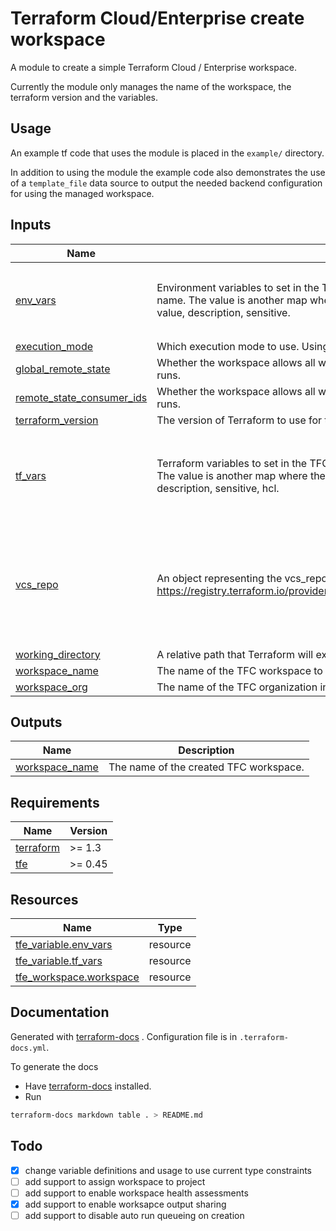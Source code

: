 # Terraform Cloud/Enterprise create workspace

A module to create a simple Terraform Cloud / Enterprise workspace.

Currently the module only manages the name of the workspace, the terraform version and the variables.

## Usage

An example tf code that uses the module is placed in the `example/` directory.

In addition to using the module the example code also demonstrates the use of a `template_file` data source to output the needed backend configuration for using the managed workspace.

## Inputs

| Name | Description | Type | Default | Required |
|------|-------------|------|---------|:--------:|
| <a name="input_env_vars"></a> [env\_vars](#input\_env\_vars) | Environment variables to set in the TFC workspace. The map key is the workspace variable name. The value is another map where the key value pairs set the properties of the variable - value, description, sensitive. | <pre>map(object({<br>    value       = string<br>    description = optional(string)<br>    sensitive   = optional(bool)<br>  }))</pre> | `{}` | no |
| <a name="input_execution_mode"></a> [execution\_mode](#input\_execution\_mode) | Which execution mode to use. Using Terraform Cloud, valid values are remote, local or agent. | `string` | `null` | no |
| <a name="input_global_remote_state"></a> [global\_remote\_state](#input\_global\_remote\_state) | Whether the workspace allows all workspaces in the organization to access its state data during runs. | `bool` | `null` | no |
| <a name="input_remote_state_consumer_ids"></a> [remote\_state\_consumer\_ids](#input\_remote\_state\_consumer\_ids) | Whether the workspace allows all workspaces in the organization to access its state data during runs. | `list(string)` | `null` | no |
| <a name="input_terraform_version"></a> [terraform\_version](#input\_terraform\_version) | The version of Terraform to use for this workspace. Defaults to the latest available version. | `string` | `null` | no |
| <a name="input_tf_vars"></a> [tf\_vars](#input\_tf\_vars) | Terraform variables to set in the TFC workspace. The map key is the workspace variable name. The value is another map where the key value pairs set the properties of the variable - value, description, sensitive, hcl. | <pre>map(object({<br>    value       = string<br>    description = optional(string)<br>    sensitive   = optional(bool)<br>    hcl         = optional(bool)<br>  }))</pre> | `{}` | no |
| <a name="input_vcs_repo"></a> [vcs\_repo](#input\_vcs\_repo) | An object representing the vcs\_repo settings as described in https://registry.terraform.io/providers/hashicorp/tfe/latest/docs/resources/workspace#vcs_repo. | <pre>object({<br>    identifier                 = string<br>    oauth_token_id             = optional(string)<br>    github_app_installation_id = optional(string)<br>    branch                     = optional(string)<br>    ingress_submodules         = optional(bool)<br>    tags_regex                 = optional(string)<br>  })</pre> | `null` | no |
| <a name="input_working_directory"></a> [working\_directory](#input\_working\_directory) | A relative path that Terraform will execute within. | `string` | `null` | no |
| <a name="input_workspace_name"></a> [workspace\_name](#input\_workspace\_name) | The name of the TFC workspace to create. | `string` | n/a | yes |
| <a name="input_workspace_org"></a> [workspace\_org](#input\_workspace\_org) | The name of the TFC organization in which to create. | `string` | n/a | yes |

## Outputs

| Name | Description |
|------|-------------|
| <a name="output_workspace_name"></a> [workspace\_name](#output\_workspace\_name) | The name of the created TFC workspace. |

## Requirements

| Name | Version |
|------|---------|
| <a name="requirement_terraform"></a> [terraform](#requirement\_terraform) | >= 1.3 |
| <a name="requirement_tfe"></a> [tfe](#requirement\_tfe) | >= 0.45 |

## Resources

| Name | Type |
|------|------|
| [tfe_variable.env_vars](https://registry.terraform.io/providers/hashicorp/tfe/latest/docs/resources/variable) | resource |
| [tfe_variable.tf_vars](https://registry.terraform.io/providers/hashicorp/tfe/latest/docs/resources/variable) | resource |
| [tfe_workspace.workspace](https://registry.terraform.io/providers/hashicorp/tfe/latest/docs/resources/workspace) | resource |

## Documentation

Generated with [terraform-docs](https://terraform-docs.io/user-guide/introduction/) . Configuration file is in `.terraform-docs.yml`.

To generate the docs

* Have [terraform-docs](https://terraform-docs.io/user-guide/introduction/) installed.
* Run
```bash
terraform-docs markdown table . > README.md
```

## Todo

- [x] change variable definitions and usage to use current type constraints
- [ ] add support to assign workspace to project
- [ ] add support to enable workspace health assessments
- [x] add support to enable worksapce output sharing
- [ ] add support to disable auto run queueing on creation
